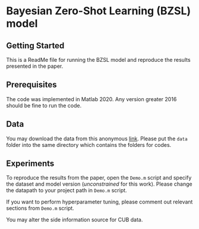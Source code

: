 # Bayesian Zero-Shot Learning (BZSL) model

## Getting Started

This is a ReadMe file for running the BZSL model and reproduce the results presented in the paper.

## Prerequisites

The code was implemented in Matlab 2020. Any version greater 2016 should be fine to run the code.

## Data

You may download the data from this anonymous [link](https://www.dropbox.com/sh/gt6tkech0nvftk5/AADOUJc_Bty3sqOsqWHxhmULa?dl=0). Please put the `data` folder into the same directory which contains the folders for codes.

## Experiments

To reproduce the results from the paper, open the `Demo.m` script and specify the dataset and model version (*unconstrained* for this work). Please change the datapath to your project path in `Demo.m` script.

If you want to perform hyperparameter tuning, please comment out relevant sections from `Demo.m` script.

You may alter the side information source for CUB data.
 
